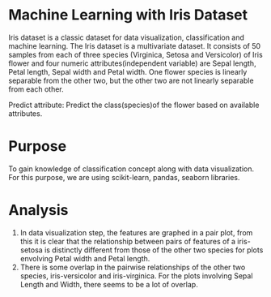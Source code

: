 # Machine Learning with Iris Dataset
Iris dataset is a classic dataset for data visualization, classification and machine learning. The Iris dataset is a multivariate dataset. It consists of 50 samples from each of three species (Virginica, Setosa and Versicolor) of Iris flower and four numeric attributes(independent variable) are Sepal length, Petal length, Sepal width and Petal width. One flower species is linearly separable from the other two, but the other two are not linearly separable from each other.

Predict attribute: Predict the class(species)of the flower based on available attributes.
# Purpose
To gain knowledge of classification concept along with data visualization. For this purpose, we are using scikit-learn, pandas, seaborn libraries. 
# Analysis
1. In data visualization step, the features are graphed in a pair plot, from this it is clear that the relationship between pairs of features of a iris-setosa is distinctly different from those of the other two species for plots envolving Petal width and Petal length.
2. There is some overlap in the pairwise relationships of the other two species, iris-versicolor and iris-virginica. For the plots involving Sepal Length and Width, there seems to be a lot of overlap.
